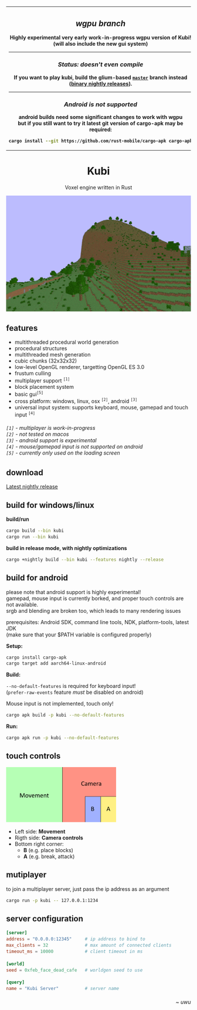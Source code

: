 <div align="center"><table><tr><th><div align="center">

## ***wgpu branch***

<b>Highly experimental very early work-in-progress wgpu version of Kubi!</b><br>
(will also include the new gui system)

<hr>

<h3><i>Status: doesn't even compile</i><br></h3>
If you want to play kubi, build the glium-based <a href="https://github.com/griffi-gh/kubi"><code>master</code></a> branch instead (<a href="https://github.com/griffi-gh/kubi/releases/tag/nightly">binary nightly releases</a>).

<hr>

### *Android is not supported*
android builds need some significant changes to work with wgpu\
but if you still want to try it latest git version of cargo-apk may be required:
```bash
cargo install --git https://github.com/rust-mobile/cargo-apk cargo-apk
```

</div></th></tr></table></div>

<h1 align="center">Kubi</h1>
<p align="center">
  Voxel engine written in Rust
</p>
<p align="center">
  
</p>
<div align="center">
  <img src=".readme/game.gif" width="512">
</div>

<h2>features</h2>

<p>
  <ul>
    <li>multithreaded procedural world generation</li>
    <li>procedural structures</li>
    <li>multithreaded mesh generation</li>
    <li>cubic chunks (32x32x32)</li>
    <li>low-level OpenGL renderer, targetting OpenGL ES 3.0</li>
    <li>frustum culling</li>
    <li>multiplayer support <sup><code>[1]</code></sup></li>
    <li>block placement system</li>
    <li>basic gui<sup><code>[5]</code></sup></li>
    <li>cross platform: windows, linux, osx <sup><code>[2]</code></sup>, android <sup><code>[3]</code></sup></li>
    <li>universal input system: supports keyboard, mouse, gamepad and touch input <sup><code>[4]</code></sup></li>
  </ul>
  <h6>
    <code>[1]</code> - multiplayer is work-in-progress<br>
    <code>[2]</code> - not tested on macos<br>
    <code>[3]</code> - android support is experimental<br>
    <code>[4]</code> - mouse/gamepad input is not supported on android<br>
  <code>[5]</code> - currently only used on the loading screen 
  </h6>
</p>

<h2>download</h2>
<a href="https://github.com/griffi-gh/kubi/releases/tag/nightly">Latest nightly release</a>

<h2>build for windows/linux</h2>

**build/run**

```bash
cargo build --bin kubi
cargo run --bin kubi
```

**build in release mode, with nightly optimizations**

```bash
cargo +nightly build --bin kubi --features nightly --release
```

<h2>build for android</h2>

please note that android support is highly experimental!\
gamepad, mouse input is currently borked, and proper touch controls are not available.\
srgb and blending are broken too, which leads to many rendering issues

prerequisites: Android SDK, command line tools, NDK, platform-tools, latest JDK\
(make sure that your $PATH variable is configured properly)

**Setup:**

```bash
cargo install cargo-apk
cargo target add aarch64-linux-android
```

**Build:**

`--no-default-features` is required for keyboard input!\
(`prefer-raw-events` feature *must* be disabled on android)

Mouse input is not implemented, touch only!

```bash
cargo apk build -p kubi --no-default-features
```

**Run:**

```bash
cargo apk run -p kubi --no-default-features
```

<h2>touch controls</h2>

<img src=".readme/touch_controls.png" alt="touch control scheme" width="300">

- Left side: **Movement**
- Rigth side: **Camera controls**
- Bottom right corner:
  - **B** (e.g. place blocks)
  - **A** (e.g. break, attack)

<h2>mutiplayer</h2>

to join a multiplayer server, just pass the ip address as an argument

```sh
cargo run -p kubi -- 127.0.0.1:1234
```

<h2>server configuration</h2>

```toml
[server]
address = "0.0.0.0:12345"     # ip address to bind to
max_clients = 32              # max amount of connected clients
timeout_ms = 10000            # client timeout in ms

[world]
seed = 0xfeb_face_dead_cafe   # worldgen seed to use

[query]
name = "Kubi Server"          # server name
```

<h6 align="right"><i>~ uwu</i></h6>
